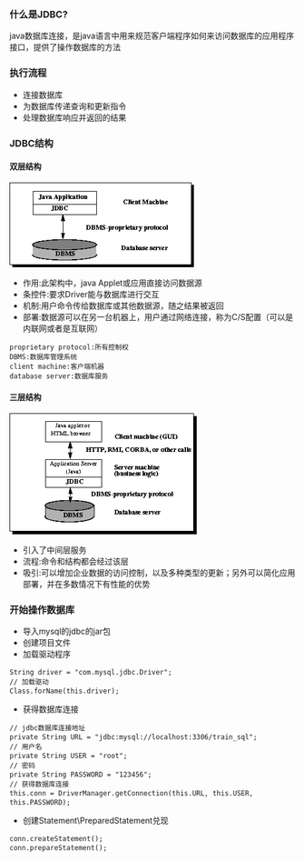 ### 什么是JDBC?

java数据库连接，是java语言中用来规范客户端程序如何来访问数据库的应用程序接口，提供了操作数据库的方法

### 执行流程

* 连接数据库
* 为数据库传递查询和更新指令
* 处理数据库响应并返回的结果

### JDBC结构

#### 双层结构

![](/assets/java-1.2-1.png)

* 作用:此架构中，java Applet或应用直接访问数据源
* 条控件:要求Driver能与数据库进行交互
* 机制:用户命令传给数据库或其他数据源，随之结果被返回
* 部署:数据源可以在另一台机器上，用户通过网络连接，称为C/S配置（可以是内联网或者是互联网）

```
proprietary protocol:所有控制权
DBMS:数据库管理系统
client machine:客户端机器
database server:数据库服务
```

#### 三层结构

![](/assets/java-1.2-2.png)

* 引入了中间层服务
* 流程:命令和结构都会经过该层
* 吸引:可以增加企业数据的访问控制，以及多种类型的更新；另外可以简化应用部署，并在多数情况下有性能的优势

### 开始操作数据库

* 导入mysql的jdbc的jar包
* 创建项目文件
* 加载驱动程序

```
String driver = "com.mysql.jdbc.Driver";
// 加载驱动
Class.forName(this.driver);
```

* 获得数据库连接

```
// jdbc数据库连接地址
private String URL = "jdbc:mysql://localhost:3306/train_sql";
// 用户名
private String USER = "root";
// 密码
private String PASSWORD = "123456";
// 获得数据库连接
this.conn = DriverManager.getConnection(this.URL, this.USER, this.PASSWORD);
```

* 创建Statement\PreparedStatement兑现

```
conn.createStatement();
conn.prepareStatement();

```



